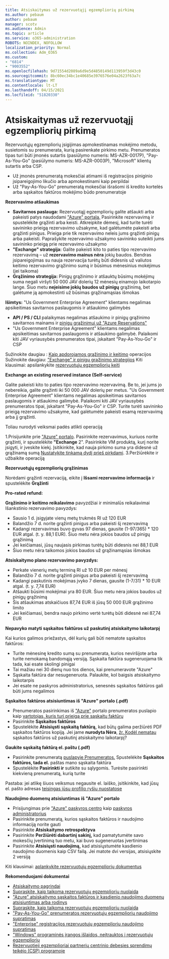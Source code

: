 ```yaml
---
title: Atsiskaitymas už rezervuotąjį egzempliorių pirkimą
ms.author: pebaum
author: pebaum
manager: scotv
ms.audience: Admin
ms.topic: article
ms.service: o365-administration
ROBOTS: NOINDEX, NOFOLLOW
localization_priority: Normal
ms.collection: Adm_O365
ms.custom:
- "6814"
- "9003552"
ms.openlocfilehash: 9d71554d2089a6d9e5d4850149d113959f3d43c0
ms.sourcegitcommit: 8bc60ec34bc1e40685e3976576e04a2623f63a7c
ms.translationtype: MT
ms.contentlocale: lt-LT
ms.lasthandoff: 04/15/2021
ms.locfileid: "51820330"
---
```

# <a name="billing-for-reserved-instance-purchase"></a>Atsiskaitymas už rezervuotąjį egzempliorių pirkimą

Rezervuotųjų egzempliorių įsigijimas apmokestinamas mokėjimo metodu, susietomis su prenumerata, kurią pasirenkate pirkimo metu. Prenumeratos tipas turi būti įmonės sutartis (pasiūlymo numeris: MS-AZR-0017P), "Pay-As-You-Go" (pasiūlymo numeris: MS-AZR-0003P), "Microsoft" klientų sutartis arba CSP.

- Už įmonės prenumeratą mokesčiai atimami iš registracijos piniginio įsipareigojimo likučio arba apmokestinami kaip perpildai
- Už "Pay-As-You-Go" prenumeratą mokesčiai išrašomi iš kredito kortelės arba sąskaitos faktūros mokėjimo būdo prenumeratoje

**Rezervavimo atšaukimas**

- **Savitarnos paslauga:** Rezervuotąjį egzempliorių galite atšaukti arba pakeisti patys naudodami ["Azure" portalą.](https://portal.azure.com/#blade/Microsoft_Azure_Reservations/ReservationsBrowseBlade) Pasirinkite rezervavimą ir spustelėkite grąžinti arba keisti. Atkreipkite dėmesį, kad turite turėti savininko prieigą rezervavimo užsakyme, kad galėtumėte pakeisti arba grąžinti pinigus. Prieiga prie tik rezervavimo neleis jums grąžinti pinigų arba pakeisti. Paprašykite rezervavimo užsakymo savininko suteikti jums savininko prieigą prie rezervavimo užsakymo
- **"Exchange" strategija:** Galite pakeisti kito to paties tipo rezervavimo rezervavimą – už **rezervavimo mainus nėra** jokių baudos. Bendras įsipareigojimas su nauja rezervacija turėtų būti didesnis už valiutos keitimo rezervavimo grąžinimo sumą ir būsimus mėnesinius mokėjimus (jei taikoma)
- **Grąžinimo strategija:** Pinigų grąžinimo ir atšauktų būsimų mokėjimų suma negali viršyti 50 000 JAV dolerių 12 mėnesių einamojo laikotarpio lange. Šiuo metu **neįeisime jokių baudos už pinigų** grąžinimą, bet galėtume ją apmokestinti už būsimas grąžinamąsias išmokas

**Išimtys:** "Us Government Enterprise Agreement" klientams negalimas apsikeitimas savitarnos paslaugomis ir atšaukimo galimybės

- **API / PS / CLI** palaikymas negalimas atšaukimo ir pinigų grąžinimo savitarnos mainams ir [pinigų grąžinimui už "Azure Reservations"](https://docs.microsoft.com/azure/cost-management-billing/reservations/exchange-and-refund-azure-reservations?WT.mc_id=Portal-Microsoft_Azure_Support)
- "Us Government Enterprise Agreement" klientams negalimas apsikeitimas savitarnos paslaugomis ir atšaukimo galimybė. Palaikomi kiti JAV vyriausybės prenumeratos tipai, įskaitant "Pay-As-You-Go" ir CSP

Sužinokite daugiau : [Kaip apdorojamos grąžinimo ir keitimo](https://docs.microsoft.com/azure/billing/billing-azure-reservations-self-service-exchange-and-refund?WT.mc_id=Portal-Microsoft_Azure_Support#how-return-and-exchange-transactions-are-processed) operacijos Sužinokite daugiau: ["Exchange" ir pinigų grąžinimo strategijos](https://docs.microsoft.com/azure/billing/billing-azure-reservations-self-service-exchange-and-refund?WT.mc_id=Portal-Microsoft_Azure_Support#exchange-policies) Kiti klausimai: apsilankykite [rezervuotųjų egzempliorių keiti](https://docs.microsoft.com/azure/billing/billing-save-compute-costs-reservations?WT.mc_id=Portal-Microsoft_Azure_Support)

**Exchange an existing reserved instance (Self-service)**

Galite pakeisti kito to paties tipo rezervavimo rezervavimą. Be to, jei jums jo nebereikia, galite grąžinti iki 50 000 JAV dolerių per metus. "Us Government Enterprise Agreement" klientams negalimas apsikeitimas savitarnos paslaugomis ir atšaukimo galimybė. Palaikomi kiti JAV vyriausybės prenumeratos tipai, įskaitant "Pay-As-You-Go" ir CSP. Turite turėti savininko prieigą rezervavimo užsakyme, kad galėtumėte pakeisti esamą rezervavimą arba jį grąžinti.

Toliau nurodyti veiksmai padės atlikti operaciją

1.Prisijunkite prie ["Azure" portalo](https://portal.azure.com/#blade/Microsoft_Azure_Reservations/ReservationsBrowseBlade). Pasirinkite rezervavimus, kuriuos norite grąžinti, ir spustelėkite **"Exchange** 2". Pasirinkite VM produktą, kurį norite įsigyti, ir įveskite kiekį. Įsitikinkite, kad nauja pirkimo suma yra didesnė už grąžinamą sumą [Nustatykite tinkamą dydį prieš pirkdami](https://docs.microsoft.com/azure/virtual-machines/windows/prepay-reserved-vm-instances?WT.mc_id=Portal-Microsoft_Azure_Support#determine-the-right-vm-size-before-you-buy).
3.Peržiūrėkite ir užbaikite operaciją

**Rezervuotųjų egzempliorių grąžinimas**

Norėdami grąžinti rezervaciją, eikite į **Išsami rezervavimo informacija** ir spustelėkite **Grąžinti**

**Pro-rated refund:**

**Grąžinimo ir keitimo reikalavimo** pavyzdžiai ir minimalūs reikalavimai Išankstinio rezervavimo pavyzdys:

- Sausio 1 d. įsigyjate vienų metų trukmės RI už 120 EUR
- Balandžio 7 d. norite grąžinti pinigus arba pakeisti šį rezervavimą
- Kadangi rezervavimas buvo gyvas 97 dienas, gausite (1-97/365) * 120 EUR atgal. (t. y. 88,1 EUR). Šiuo metu nėra jokios baudos už pinigų grąžinimą
- Jei keičiamasi, jūsų naujasis pirkimas turėtų būti didesnis nei 88,1 EUR
- Šiuo metu nėra taikomos jokios baudos už grąžinamąsias išmokas

**Atsiskaitymo plano rezervavimo pavyzdys:**

- Perkate vienerių metų terminą RI už 10 EUR per mėnesį
- Balandžio 7 d. norite grąžinti pinigus arba pakeisti šį rezervavimą
- Kadangi paskutinis mokėjimas įvyko 7 dienas, gausite (1-7/31) * 10 EUR atgal. (t. y. 7,74 EUR)
- Atšaukti būsimi mokėjimai yra 80 EUR. Šiuo metu nėra jokios baudos už pinigų grąžinimą
- Šis atšaukimas atskaičiuos 87,74 EUR iš jūsų 50 000 EUR grąžinimo limito
- Jei keičiamasi, bendra naujo pirkimo vertė turėtų būti didesnė nei 87,74 EUR

**Nepavyko matyti sąskaitos faktūros už paskutinį atsiskaitymo laikotarpį**

Kai kurios galimos priežastys, dėl kurių gali būti nematote sąskaitos faktūros:

- Turite mėnesinę kredito sumą su prenumerata, kurios neviršijote arba turite nemokamą bandomąją versiją. Sąskaita faktūra sugeneruojama tik tada, kai esate skolingi pinigai
- Tai mažiau nei 30 dienų nuo tos dienos, kai prenumeravote "Azure"
- Sąskaita faktūra dar nesugeneruota. Palaukite, kol baigsis atsiskaitymo laikotarpis
- Jei esate ne paskyros administratorius, senesnės sąskaitos faktūros gali būti jums negalimos

**Sąskaitos faktūros atsisiuntimas iš "Azure" portalo (.pdf)**

- Prenumeratos pasirinkimas iš ["Azure"](https://portal.azure.com/#blade/Microsoft_Azure_Billing/SubscriptionsBlade) portalo prenumeratos puslapio kaip [vartotojas, kuris turi prieigą prie sąskaitų faktūrų](https://docs.microsoft.com/azure/billing/billing-manage-access?WT.mc_id=Portal-Microsoft_Azure_Support)
- Pasirinkite **Sąskaitos faktūros**
- Spustelėkite **Atsisiųsti sąskaitą faktūrą,** kad būtų galima peržiūrėti PDF sąskaitos faktūros kopiją. Jei jame **nurodyta Nėra**, [žr. Kodėl nematau](https://docs.microsoft.com/azure/billing/billing-download-azure-invoice-daily-usage-date?WT.mc_id=Portal-Microsoft_Azure_Support#noinvoice) sąskaitos faktūros už paskutinį atsiskaitymo laikotarpį?

**Gaukite sąskaitą faktūrą el. paštu (.pdf)**

- Pasirinkite prenumeratą [puslapyje Prenumeratos.](https://portal.azure.com/#blade/Microsoft_Azure_Billing/SubscriptionsBlade) Spustelėkite **Sąskaitos faktūros, tada el.** paštas mano sąskaita faktūra
- Spustelėkite **Pasirinkti ir** sutikite su sąlygomis. Turėsite pasirinkti kiekvieną prenumeratą, kurią turite

Pastaba: jei atlikę šiuos veiksmus negausite el. laiško, įsitikinkite, kad jūsų el. pašto adresas [teisingas jūsų profilio ryšių nuostatose](https://account.windowsazure.com/profile)

**Naudojimo duomenų atsisiuntimas iš "Azure" portalo**

- Prisijungimas prie ["Azure" paskyros centro](https://account.windowsazure.com/Subscriptions) kaip [paskyros administratorius](https://docs.microsoft.com/azure/billing/billing-subscription-transfer?WT.mc_id=Portal-Microsoft_Azure_Support#whoisaa)
- Pasirinkite prenumeratą, kurios sąskaitos faktūros ir naudojimo informaciją norite gauti
- Pasirinkite **Atsiskaitymo retrospektyva**
- Pasirinkite **Peržiūrėti dabartinį sakinį,** kad pamatytumėte savo mokesčių įvertinimą tuo metu, kai buvo sugeneruotas įvertinimas
- Pasirinkite **Atsisiųsti naudojimą,** kad atsisiųstumėte kasdienio naudojimo duomenis kaip CSV failą. Jei matote dvi versijas, atsisiųskite 2 versiją

Kiti klausimai: [aplankykite rezervuotųjų egzempliorių dokumentus](https://docs.microsoft.com/azure/billing/billing-save-compute-costs-reservations?WT.mc_id=Portal-Microsoft_Azure_Support)

**Rekomenduojami dokumentai**

- [Atsiskaitymo pagrindai](https://docs.microsoft.com/partner-center/billing-basics/?WT.mc_id=Portal-Microsoft_Azure_Support)
- [Supraskite, kaip taikoma rezervuotųjų egzempliorių nuolaida](https://docs.microsoft.com/azure/billing/billing-understand-vm-reservation-charges/?WT.mc_id=Portal-Microsoft_Azure_Support)
- ["Azure" atsiskaitymo sąskaitos faktūros ir kasdienio naudojimo duomenų atsisiuntimas arba rodinys](https://docs.microsoft.com/azure/billing/billing-download-azure-invoice-daily-usage-date?WT.mc_id=Portal-Microsoft_Azure_Support)
- [Supraskite, kaip taikoma rezervuotųjų egzempliorių nuolaida](https://docs.microsoft.com/azure/billing/billing-understand-vm-reservation-charges/?WT.mc_id=Portal-Microsoft_Azure_Support)
- ["Pay-As-You-Go" prenumeratos rezervuotųjų egzempliorių naudojimo supratimas](https://docs.microsoft.com/azure/billing/billing-understand-reserved-instance-usage/?WT.mc_id=Portal-Microsoft_Azure_Support)
- ["Enterprise" registracijos rezervuotųjų egzempliorių naudojimo supratimas](https://docs.microsoft.com/azure/billing/billing-understand-reserved-instance-usage-ea/?WT.mc_id=Portal-Microsoft_Azure_Support)
- ["Windows" programinės įrangos išlaidos, neįtrauktos į rezervuotųjų egzempliorių](https://docs.microsoft.com/azure/billing/billing-reserved-instance-windows-software-costs/?WT.mc_id=Portal-Microsoft_Azure_Support)
- [Rezervuotieji egzemplioriai partnerių centrinio debesies sprendimų teikėjo (CSP) programoje](https://docs.microsoft.com/partner-center/azure-reservations/?WT.mc_id=Portal-Microsoft_Azure_Support)